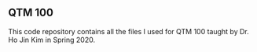 ## QTM 100

This code repository contains all the files I used for QTM 100 taught by Dr. Ho Jin Kim in Spring 2020.
